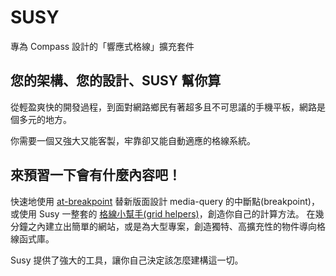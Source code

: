 # SUSY

專為 Compass 設計的「響應式格線」擴充套件

## 您的架構、您的設計、SUSY 幫你算

從輕盈爽快的開發過程，到面對網路鄉民有著超多且不可思議的手機平板，網路是個多元的地方。

你需要一個又強大又能客製，牢靠卻又能自動適應的格線系統。

## 來預習一下會有什麼內容吧！

快速地使用 [at-breakpoint](http://susy.oddbird.net/guides/reference/#ref-at-breakpoint) 替新版面設計 media-query 的中斷點(breakpoint)，
或使用 Susy 一整套的 [格線小幫手(grid helpers)](http://susy.oddbird.net/guides/reference/#ref-helper)，創造你自己的計算方法。
在幾分鐘之內建立出簡單的網站，或是為大型專案，創造獨特、高擴充性的物件導向格線函式庫。

Susy 提供了強大的工具，讓你自己決定該怎麼建構這一切。
